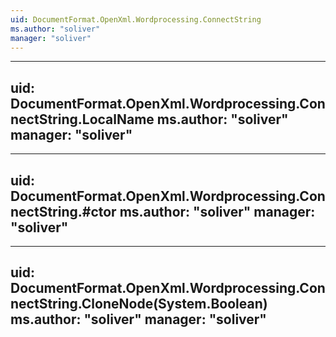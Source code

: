 ```yaml
---
uid: DocumentFormat.OpenXml.Wordprocessing.ConnectString
ms.author: "soliver"
manager: "soliver"
---
```


---
uid: DocumentFormat.OpenXml.Wordprocessing.ConnectString.LocalName
ms.author: "soliver"
manager: "soliver"
---

---
uid: DocumentFormat.OpenXml.Wordprocessing.ConnectString.#ctor
ms.author: "soliver"
manager: "soliver"
---

---
uid: DocumentFormat.OpenXml.Wordprocessing.ConnectString.CloneNode(System.Boolean)
ms.author: "soliver"
manager: "soliver"
---
